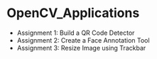 # OpenCV_Applications

* Assignment 1: Build a QR Code Detector
* Assignment 2: Create a Face Annotation Tool
* Assignment 3: Resize Image using Trackbar
  
